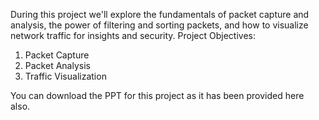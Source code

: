 During this project we'll explore the fundamentals of packet capture and analysis, the power of filtering and sorting packets, and how to visualize network traffic for insights and security.
Project Objectives: 
1. Packet Capture
2. Packet Analysis
3. Traffic Visualization

You can download the PPT for this project as it has been provided here also.
